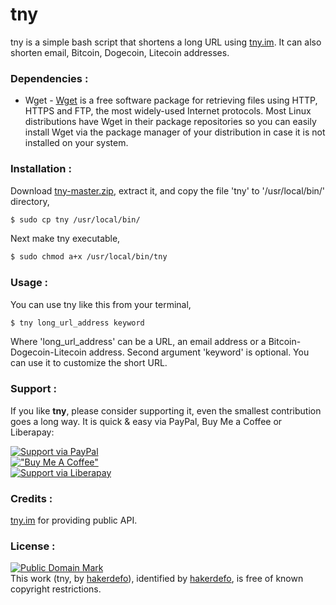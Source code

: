 # tny
tny is a simple bash script that shortens a long URL using [tny.im]. It can also shorten email, Bitcoin, Dogecoin, Litecoin addresses.


### Dependencies :
- Wget - [Wget] is a free software package for retrieving files using HTTP, HTTPS and FTP, the most widely-used Internet
protocols. Most Linux distributions have Wget in their package repositories so you can easily install Wget via the package manager of your distribution in case it is not installed on your system.


### Installation :
Download [tny-master.zip], extract it, and copy the file 'tny' to '/usr/local/bin/' directory,
```sh
$ sudo cp tny /usr/local/bin/
```
Next make tny executable,
```sh
$ sudo chmod a+x /usr/local/bin/tny
```


### Usage :
You can use tny like this from your terminal,
```sh
$ tny long_url_address keyword
```
Where 'long_url_address' can be a URL, an email address or a Bitcoin-Dogecoin-Litecoin address. Second argument 'keyword' is optional. You can use it to customize the short URL.


### Support :

If you like **tny**, please consider supporting it, even the smallest contribution goes a long way. It is quick & easy via PayPal, Buy Me a Coffee or Liberapay:  

[![Support via PayPal](https://cdn.jsdelivr.net/gh/twolfson/paypal-github-button@1.0.0/dist/button.svg)](https://paypal.me/hakerdefo)  
[!["Buy Me A Coffee"](https://user-images.githubusercontent.com/1376749/120938564-50c59780-c6e1-11eb-814f-22a0399623c5.png)](https://www.buymeacoffee.com/hakerdefo)  
[![Support via Liberapay](https://liberapay.com/assets/widgets/donate.svg)](https://liberapay.com/hakerdefo/donate)  


### Credits :
[tny.im] for providing public API.


### License :
[![Public Domain Mark](http://i.creativecommons.org/p/mark/1.0/88x31.png)](http://creativecommons.org/publicdomain/mark/1.0/)  
This work (<span property="dct:title">tny</span>, by [<span property="dct:title">hakerdefo</span>](https://github.com/hakerdefo/tny)), identified by [<span property="dct:title">hakerdefo</span>](https://hakerdefo.blogspot.com), is free of known copyright restrictions.

[tny.im]:https://tny.im/
[Wget]:https://www.gnu.org/software/wget/
[tny-master.zip]:https://github.com/hakerdefo/tny/archive/master.zip
